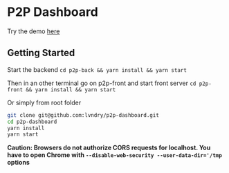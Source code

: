 # P2P Dashboard

Try the demo [here](http://ec2-3-14-151-99.us-east-2.compute.amazonaws.com/)

## Getting Started

Start the backend
`cd p2p-back && yarn install && yarn start`

Then in an other terminal go on p2p-front and start front server
`cd p2p-front && yarn install && yarn start`

Or simply from root folder

```bash
git clone git@github.com:lvndry/p2p-dashboard.git
cd p2p-dashboard
yarn install
yarn start
```

**Caution: Browsers do not authorize CORS requests for localhost. You have to open Chrome with `--disable-web-security --user-data-dir='/tmp` options**
